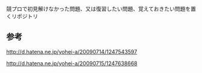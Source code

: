 競プロで初見解けなかった問題、又は復習したい問題、覚えておきたい問題を置くリポジトリ

## 参考

http://d.hatena.ne.jp/yohei-a/20090714/1247543597

http://d.hatena.ne.jp/yohei-a/20090715/1247638668
